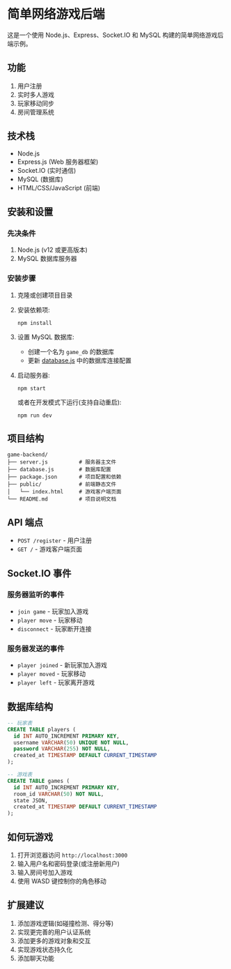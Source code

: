 # 简单网络游戏后端

这是一个使用 Node.js、Express、Socket.IO 和 MySQL 构建的简单网络游戏后端示例。

## 功能

1. 用户注册
2. 实时多人游戏
3. 玩家移动同步
4. 房间管理系统

## 技术栈

- Node.js
- Express.js (Web 服务器框架)
- Socket.IO (实时通信)
- MySQL (数据库)
- HTML/CSS/JavaScript (前端)

## 安装和设置

### 先决条件

1. Node.js (v12 或更高版本)
2. MySQL 数据库服务器

### 安装步骤

1. 克隆或创建项目目录
2. 安装依赖项:
   ```
   npm install
   ```

3. 设置 MySQL 数据库:
   - 创建一个名为 `game_db` 的数据库
   - 更新 [database.js](file:///e:/test/game-backend/database.js) 中的数据库连接配置

4. 启动服务器:
   ```
   npm start
   ```
   
   或者在开发模式下运行(支持自动重启):
   ```
   npm run dev
   ```

## 项目结构

```
game-backend/
├── server.js          # 服务器主文件
├── database.js        # 数据库配置
├── package.json       # 项目配置和依赖
├── public/            # 前端静态文件
│   └── index.html     # 游戏客户端页面
└── README.md          # 项目说明文档
```

## API 端点

- `POST /register` - 用户注册
- `GET /` - 游戏客户端页面

## Socket.IO 事件

### 服务器监听的事件

- `join game` - 玩家加入游戏
- `player move` - 玩家移动
- `disconnect` - 玩家断开连接

### 服务器发送的事件

- `player joined` - 新玩家加入游戏
- `player moved` - 玩家移动
- `player left` - 玩家离开游戏

## 数据库结构

```sql
-- 玩家表
CREATE TABLE players (
  id INT AUTO_INCREMENT PRIMARY KEY,
  username VARCHAR(50) UNIQUE NOT NULL,
  password VARCHAR(255) NOT NULL,
  created_at TIMESTAMP DEFAULT CURRENT_TIMESTAMP
);

-- 游戏表
CREATE TABLE games (
  id INT AUTO_INCREMENT PRIMARY KEY,
  room_id VARCHAR(50) NOT NULL,
  state JSON,
  created_at TIMESTAMP DEFAULT CURRENT_TIMESTAMP
);
```

## 如何玩游戏

1. 打开浏览器访问 `http://localhost:3000`
2. 输入用户名和密码登录(或注册新用户)
3. 输入房间号加入游戏
4. 使用 WASD 键控制你的角色移动

## 扩展建议

1. 添加游戏逻辑(如碰撞检测、得分等)
2. 实现更完善的用户认证系统
3. 添加更多的游戏对象和交互
4. 实现游戏状态持久化
5. 添加聊天功能